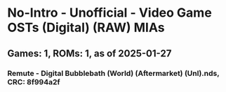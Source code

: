 # No-Intro - Unofficial - Video Game OSTs (Digital) (RAW) MIAs
## Games: 1, ROMs: 1, as of 2025-01-27
### Remute - Digital Bubblebath (World) (Aftermarket) (Unl).nds, CRC: 8f994a2f
